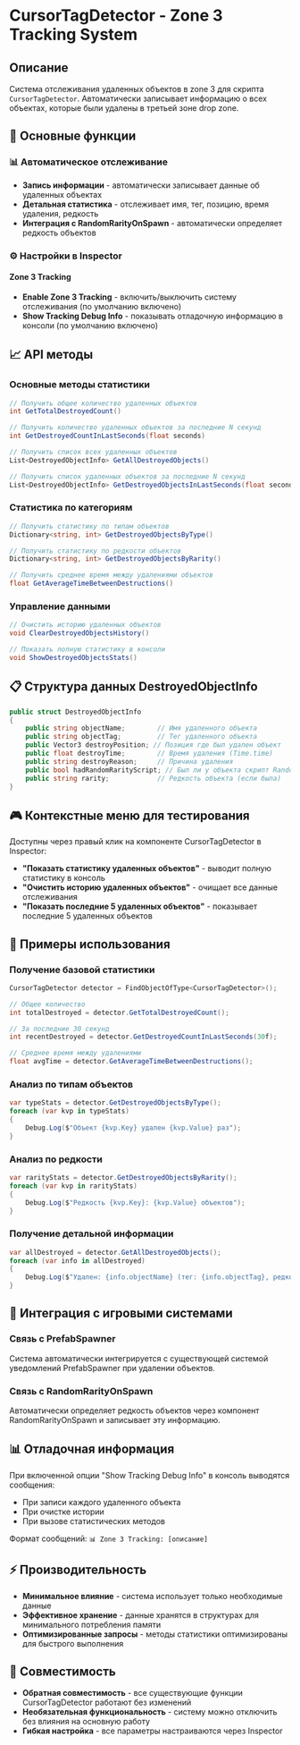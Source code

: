 # CursorTagDetector - Zone 3 Tracking System

## Описание
Система отслеживания удаленных объектов в zone 3 для скрипта `CursorTagDetector`. Автоматически записывает информацию о всех объектах, которые были удалены в третьей зоне drop zone.

## 🎯 Основные функции

### 📊 Автоматическое отслеживание
- **Запись информации** - автоматически записывает данные об удаленных объектах
- **Детальная статистика** - отслеживает имя, тег, позицию, время удаления, редкость
- **Интеграция с RandomRarityOnSpawn** - автоматически определяет редкость объектов

### ⚙️ Настройки в Inspector

#### Zone 3 Tracking
- **Enable Zone 3 Tracking** - включить/выключить систему отслеживания (по умолчанию включено)
- **Show Tracking Debug Info** - показывать отладочную информацию в консоли (по умолчанию включено)

## 📈 API методы

### Основные методы статистики
```csharp
// Получить общее количество удаленных объектов
int GetTotalDestroyedCount()

// Получить количество удаленных объектов за последние N секунд
int GetDestroyedCountInLastSeconds(float seconds)

// Получить список всех удаленных объектов
List<DestroyedObjectInfo> GetAllDestroyedObjects()

// Получить список удаленных объектов за последние N секунд
List<DestroyedObjectInfo> GetDestroyedObjectsInLastSeconds(float seconds)
```

### Статистика по категориям
```csharp
// Получить статистику по типам объектов
Dictionary<string, int> GetDestroyedObjectsByType()

// Получить статистику по редкости объектов
Dictionary<string, int> GetDestroyedObjectsByRarity()

// Получить среднее время между удалениями объектов
float GetAverageTimeBetweenDestructions()
```

### Управление данными
```csharp
// Очистить историю удаленных объектов
void ClearDestroyedObjectsHistory()

// Показать полную статистику в консоли
void ShowDestroyedObjectsStats()
```

## 📋 Структура данных DestroyedObjectInfo

```csharp
public struct DestroyedObjectInfo
{
    public string objectName;        // Имя удаленного объекта
    public string objectTag;         // Тег удаленного объекта
    public Vector3 destroyPosition; // Позиция где был удален объект
    public float destroyTime;        // Время удаления (Time.time)
    public string destroyReason;     // Причина удаления
    public bool hadRandomRarityScript; // Был ли у объекта скрипт RandomRarityOnSpawn
    public string rarity;            // Редкость объекта (если была)
}
```

## 🎮 Контекстные меню для тестирования

Доступны через правый клик на компоненте CursorTagDetector в Inspector:

- **"Показать статистику удаленных объектов"** - выводит полную статистику в консоль
- **"Очистить историю удаленных объектов"** - очищает все данные отслеживания
- **"Показать последние 5 удаленных объектов"** - показывает последние 5 удаленных объектов

## 🔧 Примеры использования

### Получение базовой статистики
```csharp
CursorTagDetector detector = FindObjectOfType<CursorTagDetector>();

// Общее количество
int totalDestroyed = detector.GetTotalDestroyedCount();

// За последние 30 секунд
int recentDestroyed = detector.GetDestroyedCountInLastSeconds(30f);

// Среднее время между удалениями
float avgTime = detector.GetAverageTimeBetweenDestructions();
```

### Анализ по типам объектов
```csharp
var typeStats = detector.GetDestroyedObjectsByType();
foreach (var kvp in typeStats)
{
    Debug.Log($"Объект {kvp.Key} удален {kvp.Value} раз");
}
```

### Анализ по редкости
```csharp
var rarityStats = detector.GetDestroyedObjectsByRarity();
foreach (var kvp in rarityStats)
{
    Debug.Log($"Редкость {kvp.Key}: {kvp.Value} объектов");
}
```

### Получение детальной информации
```csharp
var allDestroyed = detector.GetAllDestroyedObjects();
foreach (var info in allDestroyed)
{
    Debug.Log($"Удален: {info.objectName} (тег: {info.objectTag}, редкость: {info.rarity})");
}
```

## 🎯 Интеграция с игровыми системами

### Связь с PrefabSpawner
Система автоматически интегрируется с существующей системой уведомлений PrefabSpawner при удалении объектов.

### Связь с RandomRarityOnSpawn
Автоматически определяет редкость объектов через компонент RandomRarityOnSpawn и записывает эту информацию.

## 📊 Отладочная информация

При включенной опции "Show Tracking Debug Info" в консоль выводятся сообщения:
- При записи каждого удаленного объекта
- При очистке истории
- При вызове статистических методов

Формат сообщений: `📊 Zone 3 Tracking: [описание]`

## ⚡ Производительность

- **Минимальное влияние** - система использует только необходимые данные
- **Эффективное хранение** - данные хранятся в структурах для минимального потребления памяти
- **Оптимизированные запросы** - методы статистики оптимизированы для быстрого выполнения

## 🔄 Совместимость

- **Обратная совместимость** - все существующие функции CursorTagDetector работают без изменений
- **Необязательная функциональность** - систему можно отключить без влияния на основную работу
- **Гибкая настройка** - все параметры настраиваются через Inspector
